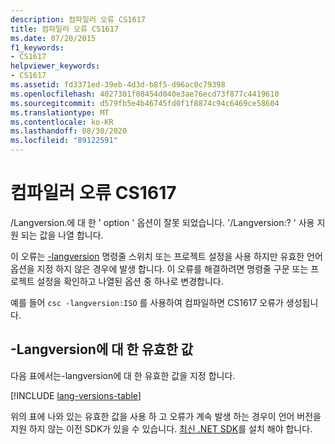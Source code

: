 ```yaml
---
description: 컴파일러 오류 CS1617
title: 컴파일러 오류 CS1617
ms.date: 07/20/2015
f1_keywords:
- CS1617
helpviewer_keywords:
- CS1617
ms.assetid: fd3371ed-39eb-4d3d-b8f5-d96ac0c79398
ms.openlocfilehash: 4027301f08454d040e3ae76ecd73f877c4419610
ms.sourcegitcommit: d579fb5e4b46745fd0f1f8874c94c6469ce58604
ms.translationtype: MT
ms.contentlocale: ko-KR
ms.lasthandoff: 08/30/2020
ms.locfileid: "89122591"
---
```

# <a name="compiler-error-cs1617"></a>컴파일러 오류 CS1617

/Langversion.에 대 한 ' option ' 옵션이 잘못 되었습니다. '/Langversion:? ' 사용 지원 되는 값을 나열 합니다.

이 오류는 [-langversion](../language-reference/compiler-options/langversion-compiler-option.md) 명령줄 스위치 또는 프로젝트 설정을 사용 하지만 유효한 언어 옵션을 지정 하지 않은 경우에 발생 합니다. 이 오류를 해결하려면 명령줄 구문 또는 프로젝트 설정을 확인하고 나열된 옵션 중 하나로 변경합니다.

예를 들어 `csc -langversion:ISO` 를 사용하여 컴파일하면 CS1617 오류가 생성됩니다.

## <a name="valid-values-for--langversion"></a>-Langversion에 대 한 유효한 값

다음 표에서는-langversion에 대 한 유효한 값을 지정 합니다.

[!INCLUDE [lang-versions-table](../language-reference/includes/langversion-table.md)]

위의 표에 나와 있는 유효한 값을 사용 하 고 오류가 계속 발생 하는 경우이 언어 버전을 지원 하지 않는 이전 SDK가 있을 수 있습니다. [최신 .NET SDK](https://dotnet.microsoft.com/download/)를 설치 해야 합니다.
